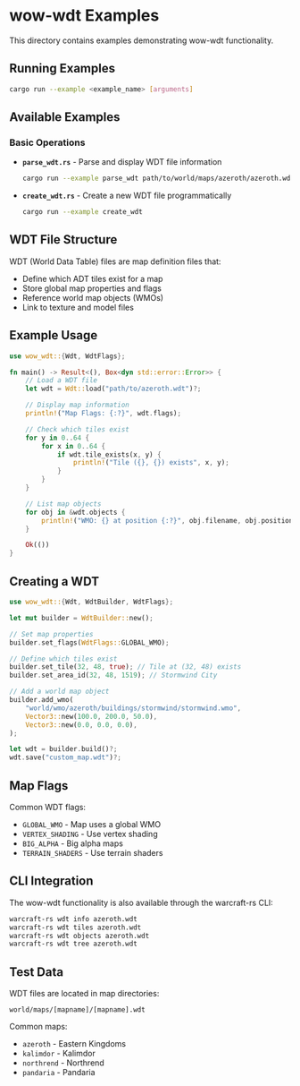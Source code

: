 # wow-wdt Examples

This directory contains examples demonstrating wow-wdt functionality.

## Running Examples

```bash
cargo run --example <example_name> [arguments]
```

## Available Examples

### Basic Operations

- **`parse_wdt.rs`** - Parse and display WDT file information

  ```bash
  cargo run --example parse_wdt path/to/world/maps/azeroth/azeroth.wdt
  ```

- **`create_wdt.rs`** - Create a new WDT file programmatically

  ```bash
  cargo run --example create_wdt
  ```

## WDT File Structure

WDT (World Data Table) files are map definition files that:

- Define which ADT tiles exist for a map
- Store global map properties and flags
- Reference world map objects (WMOs)
- Link to texture and model files

## Example Usage

```rust
use wow_wdt::{Wdt, WdtFlags};

fn main() -> Result<(), Box<dyn std::error::Error>> {
    // Load a WDT file
    let wdt = Wdt::load("path/to/azeroth.wdt")?;

    // Display map information
    println!("Map Flags: {:?}", wdt.flags);

    // Check which tiles exist
    for y in 0..64 {
        for x in 0..64 {
            if wdt.tile_exists(x, y) {
                println!("Tile ({}, {}) exists", x, y);
            }
        }
    }

    // List map objects
    for obj in &wdt.objects {
        println!("WMO: {} at position {:?}", obj.filename, obj.position);
    }

    Ok(())
}
```

## Creating a WDT

```rust
use wow_wdt::{Wdt, WdtBuilder, WdtFlags};

let mut builder = WdtBuilder::new();

// Set map properties
builder.set_flags(WdtFlags::GLOBAL_WMO);

// Define which tiles exist
builder.set_tile(32, 48, true); // Tile at (32, 48) exists
builder.set_area_id(32, 48, 1519); // Stormwind City

// Add a world map object
builder.add_wmo(
    "world/wmo/azeroth/buildings/stormwind/stormwind.wmo",
    Vector3::new(100.0, 200.0, 50.0),
    Vector3::new(0.0, 0.0, 0.0),
);

let wdt = builder.build()?;
wdt.save("custom_map.wdt")?;
```

## Map Flags

Common WDT flags:

- `GLOBAL_WMO` - Map uses a global WMO
- `VERTEX_SHADING` - Use vertex shading
- `BIG_ALPHA` - Big alpha maps
- `TERRAIN_SHADERS` - Use terrain shaders

## CLI Integration

The wow-wdt functionality is also available through the warcraft-rs CLI:

```bash
warcraft-rs wdt info azeroth.wdt
warcraft-rs wdt tiles azeroth.wdt
warcraft-rs wdt objects azeroth.wdt
warcraft-rs wdt tree azeroth.wdt
```

## Test Data

WDT files are located in map directories:

```
world/maps/[mapname]/[mapname].wdt
```

Common maps:

- `azeroth` - Eastern Kingdoms
- `kalimdor` - Kalimdor
- `northrend` - Northrend
- `pandaria` - Pandaria
